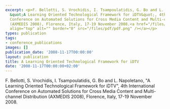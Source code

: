 ```yaml
---
excerpt: <p>F. Bellotti, S. Vrochidis, I. Tsampoulatidis, G. Bo and L. Napoletano,
  &quot;A Learning Oriented Technological Framework for iDTV&quot;, 4th International
  Conference on Automated Solutions for Cross Media Content and Multi-channel Distribution
  (AXMEDIS 2008), Florence, Italy, 17-19 November 2008.<a href="/files/axmedis2008.pdf"><img
  align="top" alt="" border="0" src="/files/pdf/pdf.png" /></a></p>
types: publication
tags:
- conference_publications
images: []
publication_date: '2008-11-17T00:00:00'
layout: publication
title: A Learning Oriented Technological Framework for iDTV
date: '2008-11-17T00:00:00+02:00'
---
```

<p>F. Bellotti, S. Vrochidis, I. Tsampoulatidis, G. Bo and L. Napoletano, &quot;A Learning Oriented Technological Framework for iDTV&quot;, 4th International Conference on Automated Solutions for Cross Media Content and Multi-channel Distribution (AXMEDIS 2008), Florence, Italy, 17-19 November 2008.<a href="/files/axmedis2008.pdf"><img align="top" alt="" border="0" src="/files/pdf/pdf.png" /></a></p>
